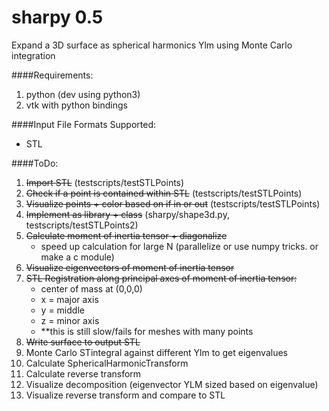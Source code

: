 sharpy 0.5
==================

Expand a 3D surface as spherical harmonics Ylm using Monte Carlo integration

####Requirements:
1. python (dev using python3)
2. vtk with python bindings

####Input File Formats Supported:
- STL

####ToDo:

1. ~~Import STL~~ (testscripts/testSTLPoints)
2. ~~Check if a point is contained within STL~~ (testscripts/testSTLPoints)
3. ~~Visualize points + color based on if in or out~~ (testscripts/testSTLPoints)
4. ~~Implement as library + class~~ (sharpy/shape3d.py, testscripts/testSTLPoints2)
5. ~~Calculate moment of inertia tensor + diagonalize~~
	- speed up calculation for large N (parallelize or use numpy tricks. or make a c module)
6. ~~Visualize eigenvectors of moment of inertia tensor~~
7. ~~STL Registration along principal axes of moment of inertia tensor:~~
	- center of mass at (0,0,0)
	- x = major axis
	- y = middle
	- z = minor axis
	- **this is still slow/fails for meshes with many points
8. ~~Write surface to output STL~~
9. Monte Carlo STintegral against different Ylm to get eigenvalues
10. Calculate SphericalHarmonicTransform
11. Calculate reverse transform
12. Visualize decomposition (eigenvector YLM sized based on eigenvalue)
13. Visualize reverse transform and compare to STL